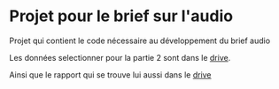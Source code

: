 # Projet pour le brief sur l'audio

Projet qui contient le code nécessaire au développement du brief audio

Les données selectionner pour la partie 2 sont dans le [drive](https://drive.google.com/drive/u/0/folders/1WXsKOWB_L__z4OJpCVbRremKmiygYvKU).

Ainsi que le rapport qui se trouve lui aussi dans le [drive](https://docs.google.com/document/d/180bS3dbnHL_6T1OBqdA_loDroH6HW6fc/edit#)
